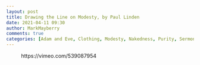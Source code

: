 ```yaml
---
layout: post
title: Drawing the Line on Modesty, by Paul Linden
date: 2021-04-11 09:30
author: MarkMayberry
comments: true
categories: [Adam and Eve, Clothing, Modesty, Nakedness, Purity, Sermon]
---
```

<!-- wp:embed {"url":"https://vimeo.com/539087954","type":"video","providerNameSlug":"vimeo","responsive":true,"className":"wp-embed-aspect-4-3 wp-has-aspect-ratio"} -->
<figure class="wp-block-embed is-type-video is-provider-vimeo wp-block-embed-vimeo wp-embed-aspect-4-3 wp-has-aspect-ratio"><div class="wp-block-embed__wrapper">
https://vimeo.com/539087954
</div></figure>
<!-- /wp:embed -->
